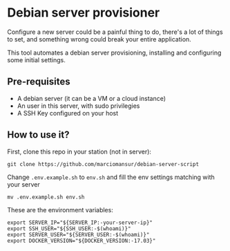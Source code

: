 # Debian server provisioner

Configure a new server could be a painful thing to do, there's a lot of things to set, and something wrong could break your entire application.

This tool automates a debian server provisioning, installing and configuring some initial settings.

## Pre-requisites

 - A debian server (it can be a VM or a cloud instance)
 - An user in this server, with sudo privilegies
 - A SSH Key configured on your host

## How to use it?

First, clone this repo in your station (not in server):

```
git clone https://github.com/marciomansur/debian-server-script
```

Change `.env.example.sh` to `env.sh` and fill the env settings matching with your server

```
mv .env.example.sh env.sh
```

These are the environment variables:

```
export SERVER_IP="${SERVER_IP:-your-server-ip}"
export SSH_USER="${SSH_USER:-$(whoami)}"
export SERVER_USER="${SERVER_USER:-$(whoami)}"
export DOCKER_VERSION="${DOCKER_VERSION:-17.03}"
```
